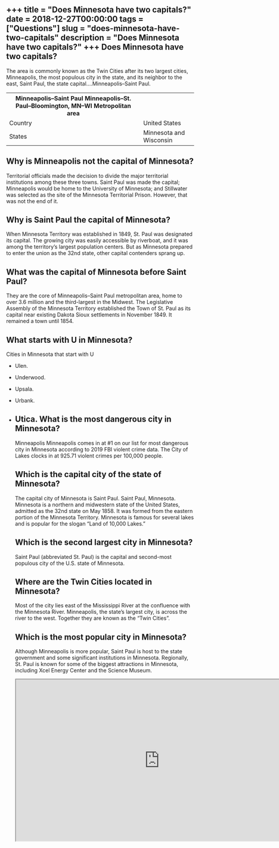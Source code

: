 +++
title = "Does Minnesota have two capitals?"
date = 2018-12-27T00:00:00
tags = ["Questions"]
slug = "does-minnesota-have-two-capitals"
description = "Does Minnesota have two capitals?"
+++
Does Minnesota have two capitals?
---------------------------------

The area is commonly known as the Twin Cities after its two largest cities, Minneapolis, the most populous city in the state, and its neighbor to the east, Saint Paul, the state capital….Minneapolis–Saint Paul.

<table><tr><th>Minneapolis–Saint Paul Minneapolis–St. Paul–Bloomington, MN–WI Metropolitan area</th></tr><tr><td>Country</td><td>United States</td></tr><tr><td>States</td><td>Minnesota and Wisconsin</td></tr></table>

Why is Minneapolis not the capital of Minnesota?
------------------------------------------------

Territorial officials made the decision to divide the major territorial institutions among these three towns. Saint Paul was made the capital; Minneapolis would be home to the University of Minnesota; and Stillwater was selected as the site of the Minnesota Territorial Prison. However, that was not the end of it.

Why is Saint Paul the capital of Minnesota?
-------------------------------------------

When Minnesota Territory was established in 1849, St. Paul was designated its capital. The growing city was easily accessible by riverboat, and it was among the territory’s largest population centers. But as Minnesota prepared to enter the union as the 32nd state, other capital contenders sprang up.

What was the capital of Minnesota before Saint Paul?
----------------------------------------------------

They are the core of Minneapolis–Saint Paul metropolitan area, home to over 3.6 million and the third-largest in the Midwest. The Legislative Assembly of the Minnesota Territory established the Town of St. Paul as its capital near existing Dakota Sioux settlements in November 1849. It remained a town until 1854.

What starts with U in Minnesota?
--------------------------------

Cities in Minnesota that start with U

- Ulen.
- Underwood.
- Upsala.
- Urbank.
- Utica. What is the most dangerous city in Minnesota?
    ---------------------------------------------
    
    Minneapolis Minneapolis comes in at #1 on our list for most dangerous city in Minnesota according to 2019 FBI violent crime data. The City of Lakes clocks in at 925.71 violent crimes per 100,000 people.
    
    Which is the capital city of the state of Minnesota?
    ----------------------------------------------------
    
    The capital city of Minnesota is Saint Paul. Saint Paul, Minnesota. Minnesota is a northern and midwestern state of the United States, admitted as the 32nd state on May 1858. It was formed from the eastern portion of the Minnesota Territory. Minnesota is famous for several lakes and is popular for the slogan “Land of 10,000 Lakes.”
    
    Which is the second largest city in Minnesota?
    ----------------------------------------------
    
    Saint Paul (abbreviated St. Paul) is the capital and second-most populous city of the U.S. state of Minnesota.
    
    Where are the Twin Cities located in Minnesota?
    -----------------------------------------------
    
    Most of the city lies east of the Mississippi River at the confluence with the Minnesota River. Minneapolis, the state’s largest city, is across the river to the west. Together they are known as the “Twin Cities”.
    
    Which is the most popular city in Minnesota?
    --------------------------------------------
    
    Although Minneapolis is more popular, Saint Paul is host to the state government and some significant institutions in Minnesota. Regionally, St. Paul is known for some of the biggest attractions in Minnesota, including Xcel Energy Center and the Science Museum.
    
    <iframe allow="accelerometer; autoplay; clipboard-write; encrypted-media; gyroscope; picture-in-picture" allowfullscreen="" class="__youtube_prefs__  epyt-is-override  no-lazyload" data-no-lazy="1" data-origheight="433" data-origwidth="770" data-skipgform_ajax_framebjll="" height="433" id="_ytid_55976" loading="lazy" src="https://www.youtube.com/embed/baft-E3HCGU?enablejsapi=1&autoplay=0&cc_load_policy=0&cc_lang_pref=&iv_load_policy=1&loop=0&modestbranding=0&rel=1&fs=1&playsinline=0&autohide=2&theme=dark&color=red&controls=1&" title="YouTube player" width="770"></iframe>